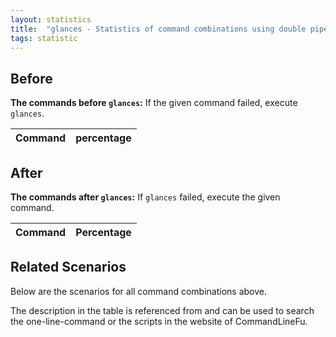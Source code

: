 ```yaml
---
layout: statistics
title:  "glances - Statistics of command combinations using double pipe"
tags: statistic
---
```


## Before

__The commands before `glances`:__ If the given command failed, execute `glances`.

| Command | percentage |
|--------|--------|



## After

__The commands after `glances`:__ If `glances` failed, execute the given command.

| Command | Percentage | 
|-------|--------|



## Related Scenarios

Below are the scenarios for all command combinations above.

The description in the table is referenced from and can be used to search the one-line-command or the scripts in the website of CommandLineFu.




